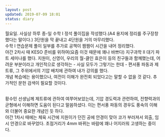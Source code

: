 ```yaml
---
layout: post
updated: 2019-07-09 18:01
status: diary
---
```

월요일. 사실상 하루 종-일 수학 I 정석 풀이집을 작성했다.(A4 용지에 정리를 주구장창 했다는 말이다.) 3단원을 막 끝내고 4단원을 거의 마무리했다.<br>
수학 I 연습문제 풀이 일부를 추가로 공책이 짬짬이 시간을 내어 정리했다.<br>
야간 2차시 때 KESO 준비를 위하여(요즘 이것 때문에 꽤나 바쁘다) 지구과학 II 대기 파트 세미나를 했다. 지원이, 신영이, 우리의 월-클인 효은이 등의 친구들과 함께했는데, 어려운 부분이라고 개인적으로 생각하는 - 사실 모두가 그렇기는 한데 - 편서풍 파동과 제트류, 그 주위에서의 기압 배치에 관하여 내가 강의를 했다.<br>
개념 복습에는 용이했으나, 여전이 이해가 완전회 되었다고는 말할 수 없을 것 같다. 추가적인 문헌 검색이 필요할 것이다.<br><br>

황수민 선생님께 제트류에 관하여 여쭈어보았는데, 기압 경도력과 관련하여, 전향력과의 균형에서 이해하면 도움이 된다고 말씀하셨다. 이는 편서풍 파동의 경우도 풍속의 이해와 더불어 중요한 개념인 듯 하다.<br>
야간 1차시 때에는 체육 시간에 지원이가 던진 공에 안경이 맞아 코가 부러져서 외출, 임시 안경으로 바꾸었다. 초점거리가 4mm 바뀌는 바람에 꽤나 어지러워 고생하는 중이다.

